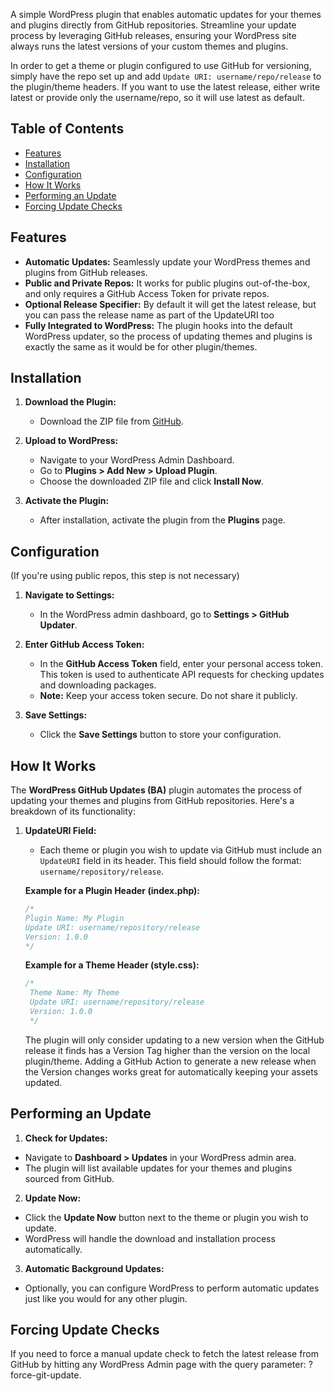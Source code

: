 A simple WordPress plugin that enables automatic updates for your themes and plugins directly from GitHub repositories. 
Streamline your update process by leveraging GitHub releases, ensuring your WordPress site always runs the latest versions of your custom themes and plugins.

In order to get a theme or plugin configured to use GitHub for versioning, simply have the repo set up and add `Update URI: username/repo/release` to the plugin/theme headers. 
If you want to use the latest release, either write latest or provide only the username/repo, so it will use latest as default.

## Table of Contents

- [Features](#features)
- [Installation](#installation)
- [Configuration](#configuration)
- [How It Works](#how-it-works)
- [Performing an Update](#performing-an-update)
- [Forcing Update Checks](#forcing-update-checks)

## Features

- **Automatic Updates:** Seamlessly update your WordPress themes and plugins from GitHub releases.
- **Public and Private Repos:** It works for public plugins out-of-the-box, and only requires a GitHub Access Token for private repos.
- **Optional Release Specifier:** By default it will get the latest release, but you can pass the release name as part of the UpdateURI too
- **Fully Integrated to WordPress:** The plugin hooks into the default WordPress updater, so the process of updating themes and plugins is exactly the same as it would be for other plugin/themes.

## Installation

1. **Download the Plugin:**
   - Download the ZIP file from [GitHub](https://github.com/ballistic-arts/ba-wordpress-github-updates-plugin).

2. **Upload to WordPress:**
   - Navigate to your WordPress Admin Dashboard.
   - Go to **Plugins > Add New > Upload Plugin**.
   - Choose the downloaded ZIP file and click **Install Now**.

3. **Activate the Plugin:**
   - After installation, activate the plugin from the **Plugins** page.

## Configuration

(If you're using public repos, this step is not necessary)

1. **Navigate to Settings:**
   - In the WordPress admin dashboard, go to **Settings > GitHub Updater**.

2. **Enter GitHub Access Token:**
   - In the **GitHub Access Token** field, enter your personal access token. This token is used to authenticate API requests for checking updates and downloading packages.
   - **Note:** Keep your access token secure. Do not share it publicly.

3. **Save Settings:**
   - Click the **Save Settings** button to store your configuration.

## How It Works

The **WordPress GitHub Updates (BA)** plugin automates the process of updating your themes and plugins from GitHub repositories. Here's a breakdown of its functionality:

1. **UpdateURI Field:**
   - Each theme or plugin you wish to update via GitHub must include an `UpdateURI` field in its header. This field should follow the format: `username/repository/release`.
   
   **Example for a Plugin Header (index.php):**
   ```php
   /*
   Plugin Name: My Plugin
   Update URI: username/repository/release
   Version: 1.0.0
   */
   ```

   **Example for a Theme Header (style.css):**
   ```php
   /*
    Theme Name: My Theme
    Update URI: username/repository/release
    Version: 1.0.0
    */
   ```

   The plugin will only consider updating to a new version when the GitHub release it finds has a Version Tag higher than the version on the local plugin/theme.
   Adding a GitHub Action to generate a new release when the Version changes works great for automatically keeping your assets updated.

## Performing an Update

1. **Check for Updates:**
- Navigate to **Dashboard > Updates** in your WordPress admin area.
- The plugin will list available updates for your themes and plugins sourced from GitHub.

2. **Update Now:**
- Click the **Update Now** button next to the theme or plugin you wish to update.
- WordPress will handle the download and installation process automatically.

3. **Automatic Background Updates:**
- Optionally, you can configure WordPress to perform automatic updates just like you would for any other plugin.

## Forcing Update Checks

If you need to force a manual update check to fetch the latest release from GitHub by hitting any WordPress Admin page with the query parameter: ?force-git-update.
